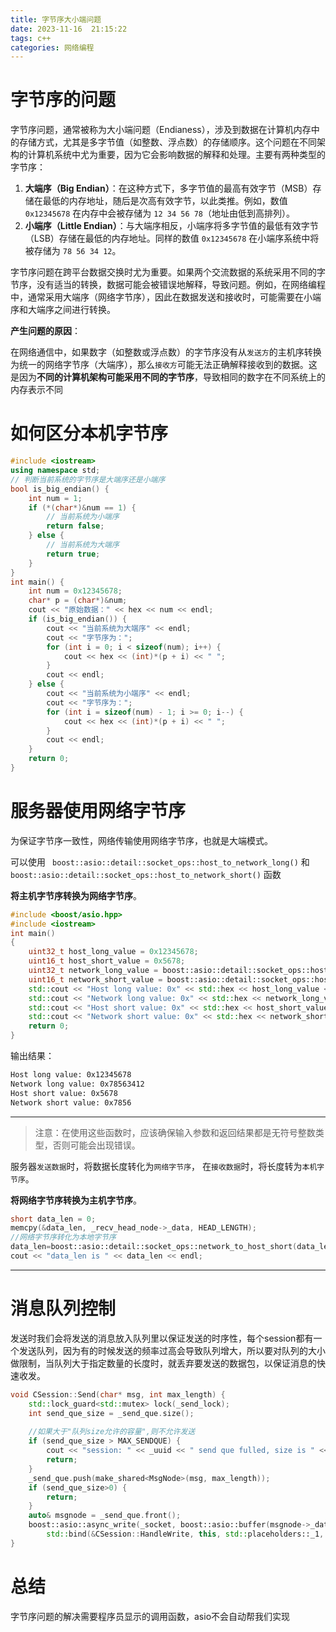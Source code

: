 ```yaml
---
title: 字节序大小端问题
date: 2023-11-16  21:15:22
tags: c++
categories: 网络编程
---
```




# 字节序的问题

字节序问题，通常被称为大小端问题（Endianess），涉及到数据在计算机内存中的存储方式，尤其是多字节值（如整数、浮点数）的存储顺序。这个问题在不同架构的计算机系统中尤为重要，因为它会影响数据的解释和处理。主要有两种类型的字节序：

1. **大端序（Big Endian）**：在这种方式下，多字节值的最高有效字节（MSB）存储在最低的内存地址，随后是次高有效字节，以此类推。例如，数值 `0x12345678` 在内存中会被存储为 `12 34 56 78`（地址由低到高排列）。
2. **小端序（Little Endian）**：与大端序相反，小端序将多字节值的最低有效字节（LSB）存储在最低的内存地址。同样的数值 `0x12345678` 在小端序系统中将被存储为 `78 56 34 12`。

字节序问题在跨平台数据交换时尤为重要。如果两个交流数据的系统采用不同的字节序，没有适当的转换，数据可能会被错误地解释，导致问题。例如，在网络编程中，通常采用大端序（网络字节序），因此在数据发送和接收时，可能需要在小端序和大端序之间进行转换。



**产生问题的原因**：

在网络通信中，如果数字（如整数或浮点数）的字节序没有从`发送方`的主机序转换为统一的网络字节序（大端序），那么`接收方`可能无法正确解释接收到的数据。这是因为**不同的计算机架构可能采用不同的字节序**，导致相同的数字在不同系统上的内存表示不同





# 如何区分本机字节序

```cpp
#include <iostream>
using namespace std;
// 判断当前系统的字节序是大端序还是小端序
bool is_big_endian() {
	int num = 1;
	if (*(char*)&num == 1) {
		// 当前系统为小端序
		return false;
	} else {
		// 当前系统为大端序
		return true;
	}
}
int main() {
	int num = 0x12345678;
	char* p = (char*)&num;
	cout << "原始数据：" << hex << num << endl;
	if (is_big_endian()) {
		cout << "当前系统为大端序" << endl;
		cout << "字节序为：";
		for (int i = 0; i < sizeof(num); i++) {
			cout << hex << (int)*(p + i) << " ";
		}
		cout << endl;
	} else {
		cout << "当前系统为小端序" << endl;
		cout << "字节序为：";
		for (int i = sizeof(num) - 1; i >= 0; i--) {
			cout << hex << (int)*(p + i) << " ";
		}
		cout << endl;
	}
	return 0;
}
```





# 服务器使用网络字节序

为保证字节序一致性，网络传输使用网络字节序，也就是大端模式。

可以使用
` boost::asio::detail::socket_ops::host_to_network_long()` 和 `boost::asio::detail::socket_ops::host_to_network_short()` 函数



**将主机字节序转换为网络字节序**。

```cpp
#include <boost/asio.hpp>
#include <iostream>
int main()
{
    uint32_t host_long_value = 0x12345678;
    uint16_t host_short_value = 0x5678;
    uint32_t network_long_value = boost::asio::detail::socket_ops::host_to_network_long(host_long_value);
    uint16_t network_short_value = boost::asio::detail::socket_ops::host_to_network_short(host_short_value);
    std::cout << "Host long value: 0x" << std::hex << host_long_value << std::endl;
    std::cout << "Network long value: 0x" << std::hex << network_long_value << std::endl;
    std::cout << "Host short value: 0x" << std::hex << host_short_value << std::endl;
    std::cout << "Network short value: 0x" << std::hex << network_short_value << std::endl;
    return 0;
}
```



输出结果：

```bash
Host long value: 0x12345678
Network long value: 0x78563412
Host short value: 0x5678
Network short value: 0x7856
```

------



> 注意：在使用这些函数时，应该确保输入参数和返回结果都是无符号整数类型，否则可能会出现错误。



服务器`发送数据`时，将数据长度转化为`网络字节序`，
在`接收数据`时，将长度转为`本机字节序`。



**将网络字节序转换为主机字节序**。

```cpp
short data_len = 0;
memcpy(&data_len, _recv_head_node->_data, HEAD_LENGTH);
//网络字节序转化为本地字节序
data_len=boost::asio::detail::socket_ops::network_to_host_short(data_len);
cout << "data_len is " << data_len << endl;
```

------



# 消息队列控制

发送时我们会将发送的消息放入队列里以保证发送的时序性，每个session都有一个发送队列，因为有的时候发送的频率过高会导致队列增大，所以要对队列的大小做限制，当队列大于指定数量的长度时，就丢弃要发送的数据包，以保证消息的快速收发。

```cpp
void CSession::Send(char* msg, int max_length) {
    std::lock_guard<std::mutex> lock(_send_lock);
    int send_que_size = _send_que.size();
    
    //如果大于"队列size允许的容量",则不允许发送
    if (send_que_size > MAX_SENDQUE) {
        cout << "session: " << _uuid << " send que fulled, size is " << MAX_SENDQUE << endl;
        return;
    }
    _send_que.push(make_shared<MsgNode>(msg, max_length));
    if (send_que_size>0) {
        return;
    }
    auto& msgnode = _send_que.front();
    boost::asio::async_write(_socket, boost::asio::buffer(msgnode->_data, msgnode->_total_len), 
        std::bind(&CSession::HandleWrite, this, std::placeholders::_1, SharedSelf()));
}
```





# 总结

字节序问题的解决需要程序员显示的调用函数，asio不会自动帮我们实现



